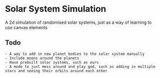 # Solar System Simulation

A 2d simulation of randomised solar systems, just as a way of learning to use canvas elements

## Todo
    - A way to add in new planet bodies to the solar system manually
    - Include moons around the planets
    - Have prebuilt solar systems, such as ours
    - A mode to just mess around and play god, such as adding in multiple stars and seeing their orbits around each other